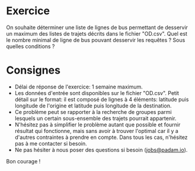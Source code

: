# Exercice
On souhaite déterminer une liste de lignes de bus permettant de desservir un maximum des listes de trajets décrits dans le fichier "OD.csv".
Quel est le nombre minimal de ligne de bus pouvant desservir les requêtes ? Sous quelles conditions ?

# Consignes
- Délai de réponse de l'exercice: 1 semaine maximum.
- Les données d'entrée sont disponibles sur le fichier "OD.csv".
Petit détail sur le format: il est composé de lignes à 4 éléments: latitude puis longitude de l'origine et latitude puis longitude de la destination.
- Ce problème peut se rapporter à la recherche de groupes parmi lesquels un certain sous-ensemble des trajets pourrait appartenir.
- N'hésitez pas à simplifier le problème autant que possible et fournir résultat qui fonctionne, mais sans avoir à trouver l'optimal car 
il y a d'autres contraintes à prendre en compte.
Dans tous les cas, n'hésitez pas à me contacter si besoin.
- Ne pas hésiter à nous poser des questions si besoin (jobs@padam.io).

Bon courage !
